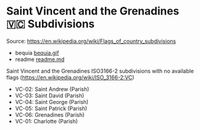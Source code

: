 # Saint Vincent and the Grenadines 🇻🇨 Subdivisions

Source: https://en.wikipedia.org/wiki/Flags_of_country_subdivisions

* bequia [bequia.gif](https://github.com/amckenna41/iso3166-flag-icons/blob/main/iso3166-2-icons/VC/bequia.gif)
* readme [readme.md](https://github.com/amckenna41/iso3166-flag-icons/blob/main/iso3166-2-icons/VC/readme.md)

Saint Vincent and the Grenadines ISO3166-2 subdivisions with no available flags (https://en.wikipedia.org/wiki/ISO_3166-2:VC)

* VC-02: Saint Andrew (Parish)
* VC-03: Saint David (Parish)
* VC-04: Saint George (Parish)
* VC-05: Saint Patrick (Parish)
* VC-06: Grenadines (Parish)
* VC-01: Charlotte (Parish)